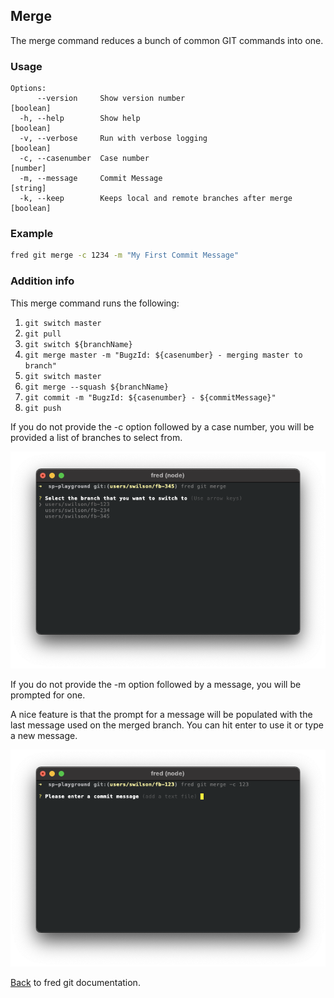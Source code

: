 ## Merge

The merge command reduces a bunch of common GIT commands into one.  

### Usage

```
Options:
      --version     Show version number                                [boolean]
  -h, --help        Show help                                          [boolean]
  -v, --verbose     Run with verbose logging                           [boolean]
  -c, --casenumber  Case number                                         [number]
  -m, --message     Commit Message                                      [string]
  -k, --keep        Keeps local and remote branches after merge      [boolean]
```

### Example

```sh
fred git merge -c 1234 -m "My First Commit Message"
```

### Addition info

This merge command runs the following:

1. `git switch master`
2. `git pull`
3. `git switch ${branchName}`
4. `git merge master -m "BugzId: ${casenumber} - merging master to branch"`
5. `git switch master`
6. `git merge --squash ${branchName}`
7. `git commit -m "BugzId: ${casenumber} - ${commitMessage}"`
8. `git push`

If you do not provide the -c option followed by a case number, you will be provided a list of branches to select from.

![merge](./merge-select.png)

If you do not provide the -m option followed by a message, you will be prompted for one.

A nice feature is that the prompt for a message will be populated with the last message used on the merged branch.  You can hit enter to use it or type a new message.

![merge](./merge-message.png)

[Back](../README.md) to fred git documentation.